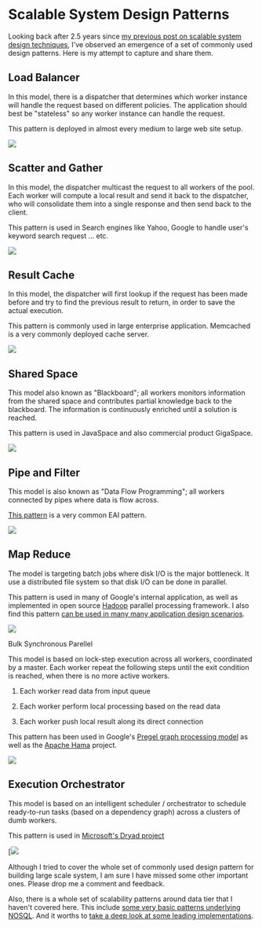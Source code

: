 # Scalable System Design Patterns

Looking back after 2.5 years since [my previous post on scalable system design techniques](http://horicky.blogspot.com/2008/02/scalable-system-design.html), I've observed an emergence of a set of commonly used design patterns. Here is my attempt to capture and share them.

## Load Balancer

In this model, there is a dispatcher that determines which worker instance will handle the request based on different policies. The application should best be "stateless" so any worker instance can handle the request.

This pattern is deployed in almost every medium to large web site setup.

![](https://1.bp.blogspot.com/_j6mB7TMmJJY/TLnj_mWL50I/AAAAAAAAAgg/JFPsfGcAenI/s400/p1.png)

## Scatter and Gather

In this model, the dispatcher multicast the request to all workers of the pool. Each worker will compute a local result and send it back to the dispatcher, who will consolidate them into a single response and then send back to the client.

This pattern is used in Search engines like Yahoo, Google to handle user's keyword search request ... etc.

![](https://2.bp.blogspot.com/_j6mB7TMmJJY/TLlDyOK60HI/AAAAAAAAAfI/JreI7fqvohA/s400/P2.png)

## Result Cache

In this model, the dispatcher will first lookup if the request has been made before and try to find the previous result to return, in order to save the actual execution.

This pattern is commonly used in large enterprise application. Memcached is a very commonly deployed cache server.

![](https://4.bp.blogspot.com/_j6mB7TMmJJY/TLlEpBawVMI/AAAAAAAAAfQ/Jp8vbVYnF0s/s400/P3.png)

## Shared Space

This model also known as "Blackboard"; all workers monitors information from the shared space and contributes partial knowledge back to the blackboard. The information is continuously enriched until a solution is reached.

This pattern is used in JavaSpace and also commercial product GigaSpace.

![](https://3.bp.blogspot.com/_j6mB7TMmJJY/TLlFf-b8lPI/AAAAAAAAAfY/Poy8V0eH1gA/s400/P4.png)

## Pipe and Filter

This model is also known as "Data Flow Programming"; all workers connected by pipes where data is flow across.

[This pattern](http://www.eaipatterns.com/PipesAndFilters.html) is a very common EAI pattern.

![](https://4.bp.blogspot.com/_j6mB7TMmJJY/TLlGIM4IDiI/AAAAAAAAAfg/nQgVADmUl5w/s400/P5.png)

## Map Reduce  
  
The model is targeting batch jobs where disk I/O is the major bottleneck. It use a distributed file system so that disk I/O can be done in parallel.

This pattern is used in many of Google's internal application, as well as implemented in open source [Hadoop](http://hadoop.apache.org/) parallel processing framework. I also find this pattern [can be used in many many application design scenarios](http://horicky.blogspot.com/2010/08/designing-algorithmis-for-map-reduce.html).

![](https://3.bp.blogspot.com/_j6mB7TMmJJY/TLlHPyMkTII/AAAAAAAAAf4/McnK_GGkYpw/s400/P7.png)

Bulk Synchronous Parellel

This model is based on lock-step execution across all workers, coordinated by a master. Each worker repeat the following steps until the exit condition is reached, when there is no more active workers.

1.  Each worker read data from input queue  
    
2.  Each worker perform local processing based on the read data
3.  Each worker push local result along its direct connection

This pattern has been used in Google's [Pregel graph processing model](http://horicky.blogspot.com/2010/07/google-pregel-graph-processing.html) as well as the [Apache Hama](http://incubator.apache.org/hama/) project.

![](https://4.bp.blogspot.com/_j6mB7TMmJJY/TLnhYZH7PTI/AAAAAAAAAgY/YHy5K8H6hZA/s400/P8.png)

## Execution Orchestrator

This model is based on an intelligent scheduler / orchestrator to schedule ready-to-run tasks (based on a dependency graph) across a clusters of dumb workers.

This pattern is used in [Microsoft's Dryad project](http://research.microsoft.com/en-us/projects/dryad/)

[![](https://3.bp.blogspot.com/_j6mB7TMmJJY/TLlH_a9WOMI/AAAAAAAAAgI/41l0bvV3fkE/s400/P8.png)

Although I tried to cover the whole set of commonly used design pattern for building large scale system, I am sure I have missed some other important ones. Please drop me a comment and feedback.

Also, there is a whole set of scalability patterns around data tier that I haven't covered here. This include [some very basic patterns underlying NOSQL](http://horicky.blogspot.com/2009/11/nosql-patterns.html). And it worths to [take a deep look at some leading implementations](http://horicky.blogspot.com/2010/10/bigtable-model-with-cassandra-and-hbase.html).